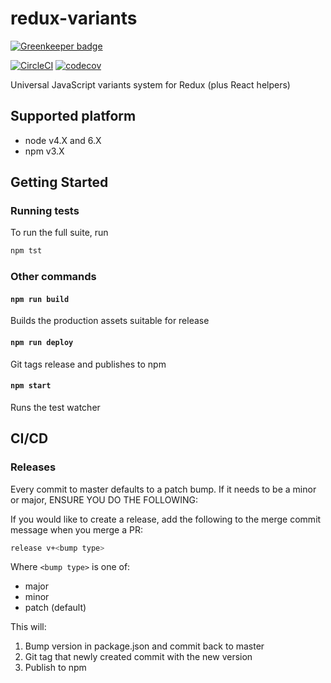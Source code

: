 # redux-variants

[![Greenkeeper badge](https://badges.greenkeeper.io/homezen/redux-variants.svg)](https://greenkeeper.io/)

[![CircleCI](https://circleci.com/gh/homezen/redux-variants/tree/master.svg?style=shield)](https://circleci.com/gh/homezen/redux-variants/tree/master)
[![codecov](https://codecov.io/gh/homezen/redux-variants/branch/master/graph/badge.svg)](https://codecov.io/gh/homezen/redux-variants)

Universal JavaScript variants system for Redux (plus React helpers)

## Supported platform

*   node v4.X and 6.X
*   npm v3.X

## Getting Started

### Running tests

To run the full suite, run

```bash
npm tst
```

### Other commands

#### `npm run build`

Builds the production assets suitable for release

#### `npm run deploy`

Git tags release and publishes to npm

#### `npm start`

Runs the test watcher

## CI/CD

### Releases

Every commit to master defaults to a patch bump.  If it needs to be a minor or major, ENSURE YOU DO THE FOLLOWING:

If you would like to create a release, add the following to the merge commit message when you merge a PR:

```bash
release v+<bump type>
```

Where `<bump type>` is one of:

*   major
*   minor
*   patch (default)

This will:

1.  Bump version in package.json and commit back to master
1.  Git tag that newly created commit with the new version
1.  Publish to npm
